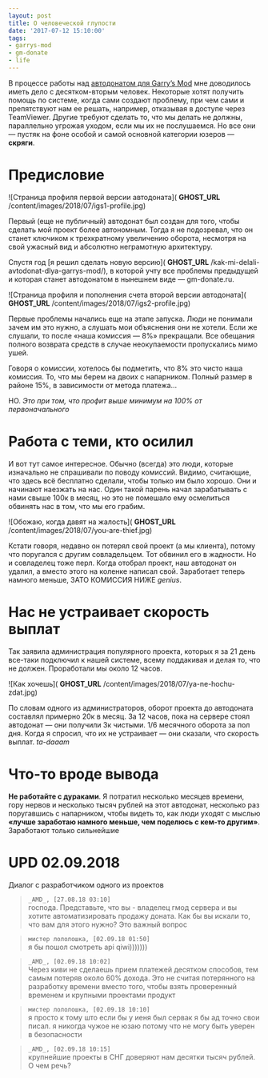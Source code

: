 ```yaml
---
layout: post
title: О человеческой глупости
date: '2017-07-12 15:10:00'
tags:
- garrys-mod
- gm-donate
- life
---
```


В процессе работы над [автодонатом для Garry’s Mod](https://gm-donate.ru/) мне доводилось иметь дело с десятком-вторым человек. Некоторые хотят получить помощь по системе, когда сами создают проблему, при чем сами и препятствуют нам ее решать, например, отказывая в доступе через TeamViewer. Другие требуют сделать то, что мы делать не должны, параллельно угрожая уходом, если мы их не послушаемся. Но все они — пустяк на фоне особой и самой основной категории юзеров — **скряги**.

# Предисловие

![Страница профиля первой версии автодоната]( __GHOST_URL__ /content/images/2018/07/igs1-profile.jpg)

Первый (еще не публичный) автодонат был создан для того, чтобы сделать мой проект более автономным. Тогда я не подозревал, что он станет ключиком к трехкратному увеличению оборота, несмотря на свой ужасный вид и абсолютно неграмотную архитектуру.

Спустя год [я решил сделать новую версию]( __GHOST_URL__ /kak-mi-delali-avtodonat-dlya-garrys-mod/), в которой учту все проблемы предыдущей и которая станет автодонатом в нынешнем виде — gm-donate.ru.

![Страница профиля и пополнения счета второй версии автодоната]( __GHOST_URL__ /content/images/2018/07/igs2-profile.jpg)

Первые проблемы начались еще на этапе запуска. Люди не понимали зачем им это нужно, а слушать мои объяснения они не хотели. Если же слушали, то после «наша комиссия — 8%» прекращали. Все обещания полного возврата средств в случае неокупаемости пропускались мимо ушей.

Говоря о комиссии, хотелось бы подметить, что 8% это чисто наша комиссия. То, что мы берем на двоих с напарником. Полный размер в районе 15%, в зависимости от метода платежа…

НО. _Это при том, что профит выше минимум на 100% от первоначального_

# Работа с теми, кто осилил

И вот тут самое интересное. Обычно (всегда) это люди, которые изначально не спрашивали по поводу комиссий. Видимо, считающие, что здесь всё бесплатно сделали, чтобы только им было хорошо. Они и начинают наезжать на нас. Один такой парень начал зарабатывать с нами свыше 100к в месяц, но это не помешало ему осмелиться обвинять нас в том, что мы его грабим.

![Обожаю, когда давят на жалость]( __GHOST_URL__ /content/images/2018/07/you-are-thief.jpg)

Кстати говоря, недавно он потерял свой проект (а мы клиента), потому что поругался с другим совладельцем. Тот обвинил его в жадности. Но и совладелец тоже перл. Когда отобрал проект, наш автодонат он удалил, а вместо этого на коленке написал свой. Заработает теперь намного меньше, ЗАТО КОМИССИЯ НИЖЕ _genius_.

# Нас не устраивает скорость выплат

Так заявила администрация популярного проекта, которых я за 21 день все-таки подключил к нашей системе, всему поддакивая и делая то, что не должен. Проработали мы около 12 часов.

![Как хочешь]( __GHOST_URL__ /content/images/2018/07/ya-ne-hochu-zdat.jpg)

По словам одного из администраторов, оборот проекта до автодоната составлял примерно 20к в месяц. За 12 часов, пока на сервере стоял автодонат — они получили 3к чистыми. 1/6 месячного оборота за пол дня. Когда я спросил, что их не устраивает — они сказали, что скорость выплат. _ta-daaam_

# Что-то вроде вывода

**Не работайте с дураками**. Я потратил несколько месяцев времени, гору нервов и несколько тысяч рублей на этот автодонат, несколько раз поругавшись с напарником, чтобы видеть то, как люди уходят с мыслью **«лучше заработаю намного меньше, чем поделюсь с кем-то другим»**. Заработают только сильнейшие

<!--kg-card-end: markdown--><!--kg-card-begin: markdown-->
# UPD 02.09.2018

Диалог с разработчиком одного из проектов

> `_AMD_, [27.08.18 03:10]`  
> господа. Представьте, что вы - владелец гмод сервера и вы хотите автоматизировать продажу доната. Как бы вы искали то, что вам для этого нужно? Это важный вопрос

> `мистер лололошка, [02.09.18 01:50]`  
> я бы пошол смотреть api qiwi)))))))

> `_AMD_, [02.09.18 10:02]`  
> Через киви не сделаешь прием платежей десятком способов, тем самым потеряв около 60% дохода. Это не считая потерянного на разработку времени вместо того, чтобы взять проверенный временем и крупными проектами продукт

> `мистер лололошка, [02.09.18 10:10]`  
> я просто к тому што если бы у иеня был сервак я бы ад точно свои писал. я никогда чужое не юзаю потому что не могу быть уверен в безопасности

> `_AMD_, [02.09.18 10:15]`  
> крупнейшие проекты в СНГ доверяют нам десятки тысяч рублей. О чем речь?

<!--kg-card-end: markdown-->